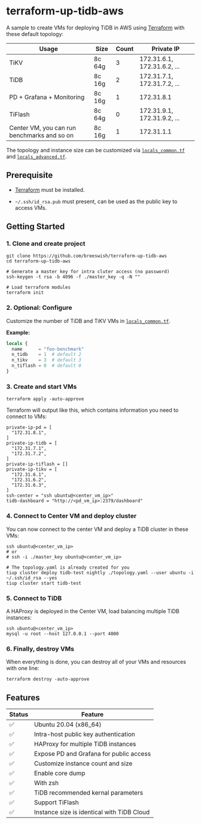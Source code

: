 # terraform-up-tidb-aws

A sample to create VMs for deploying TiDB in AWS using [Terraform](https://www.terraform.io) with these default topology:

| Usage                                       | Size   | Count | Private IP                  |
|---------------------------------------------|--------|-------|-----------------------------|
| TiKV                                        | 8c 64g | 3     | 172.31.6.1, 172.31.6.2, ... |
| TiDB                                        | 8c 16g | 2     | 172.31.7.1, 172.31.7.2, ... |
| PD + Grafana + Monitoring                   | 8c 16g | 1     | 172.31.8.1                  |
| TiFlash                                     | 8c 64g | 0     | 172.31.9.1, 172.31.9.2, ... |
| Center VM, you can run benchmarks and so on | 8c 16g | 1     | 172.31.1.1                  |

The topology and instance size can be customized via [`locals_common.tf`](./locals_common.tf) and [`locals_advanced.tf`](./locals_advanced.tf).

## Prerequisite

- [Terraform](https://www.terraform.io) must be installed.

- `~/.ssh/id_rsa.pub` must present, can be used as the public key to access VMs.

## Getting Started

### 1. Clone and create project

```shell
git clone https://github.com/breeswish/terraform-up-tidb-aws
cd terraform-up-tidb-aws

# Generate a master key for intra cluter access (no password)
ssh-keygen -t rsa -b 4096 -f ./master_key -q -N ""

# Load terraform modules
terraform init
```

### 2. Optional: Configure

Customize the number of TiDB and TiKV VMs in [`locals_common.tf`](./locals_common.tf).

**Example:**

```terraform
locals {
  name      = "foo-benchmark"
  n_tidb    = 1  # default 2
  n_tikv    = 3  # default 3
  n_tiflash = 0  # default 0
}
```

### 3. Create and start VMs

```shell
terraform apply -auto-approve
```

Terraform will output like this, which contains information you need to connect to VMs:

```plain
private-ip-pd = [
  "172.31.8.1",
]
private-ip-tidb = [
  "172.31.7.1",
  "172.31.7.2",
]
private-ip-tiflash = []
private-ip-tikv = [
  "172.31.6.1",
  "172.31.6.2",
  "172.31.6.3",
]
ssh-center = "ssh ubuntu@<center_vm_ip>"
tidb-dashboard = "http://<pd_vm_ip>:2379/dashboard"
```

### 4. Connect to Center VM and deploy cluster

You can now connect to the center VM and deploy a TiDB cluster in these VMs:

```shell
ssh ubuntu@<center_vm_ip>
# or
# ssh -i ./master_key ubuntu@<center_vm_ip>

# The topology.yaml is already created for you
tiup cluster deploy tidb-test nightly ./topology.yaml --user ubuntu -i ~/.ssh/id_rsa --yes
tiup cluster start tidb-test
```

### 5. Connect to TiDB

A HAProxy is deployed in the Center VM, load balancing multiple TiDB instances:

```shell
ssh ubuntu@<center_vm_ip>
mysql -u root --host 127.0.0.1 --port 4000
```

### 6. Finally, destroy VMs

When everything is done, you can destroy all of your VMs and resources with one line:

```shell
terraform destroy -auto-approve
```

## Features

| Status | Feature                                    |
|--------|--------------------------------------------|
| ✅      | Ubuntu 20.04 (x86_64)                     |
| ✅      | Intra-host public key authentication      |
| ✅      | HAProxy for multiple TiDB instances        |
| ✅      | Expose PD and Grafana for public access    |
| ✅      | Customize instance count and size          |
| ✅      | Enable core dump                           |
| ✅      | With zsh                                   |
| ✅      | TiDB recommended kernal parameters         |
| ✅      | Support TiFlash                            |
| ✅      | Instance size is identical with TiDB Cloud |
